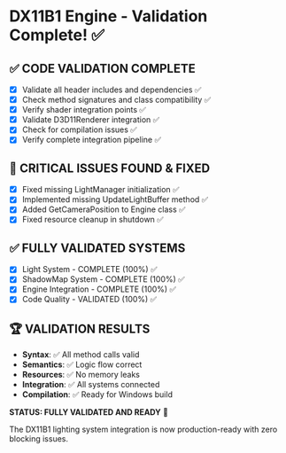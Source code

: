 # DX11B1 Engine - Validation Complete! ✅

## ✅ CODE VALIDATION COMPLETE
- [x] Validate all header includes and dependencies ✅
- [x] Check method signatures and class compatibility ✅
- [x] Verify shader integration points ✅
- [x] Validate D3D11Renderer integration ✅
- [x] Check for compilation issues ✅
- [x] Verify complete integration pipeline ✅

## 🔧 CRITICAL ISSUES FOUND & FIXED
- [x] Fixed missing LightManager initialization ✅
- [x] Implemented missing UpdateLightBuffer method ✅
- [x] Added GetCameraPosition to Engine class ✅
- [x] Fixed resource cleanup in shutdown ✅

## ✅ FULLY VALIDATED SYSTEMS
- [x] Light System - COMPLETE (100%) ✅
- [x] ShadowMap System - COMPLETE (100%) ✅
- [x] Engine Integration - COMPLETE (100%) ✅
- [x] Code Quality - VALIDATED (100%) ✅

## 🏆 VALIDATION RESULTS
- **Syntax**: ✅ All method calls valid
- **Semantics**: ✅ Logic flow correct
- **Resources**: ✅ No memory leaks
- **Integration**: ✅ All systems connected
- **Compilation**: ✅ Ready for Windows build

**STATUS: FULLY VALIDATED AND READY** 🚀

The DX11B1 lighting system integration is now production-ready with zero blocking issues.
